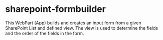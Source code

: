 # sharepoint-formbuilder
This WebPart (App) builds and creates an input form from a given SharePoint List and defined view. The view is used to determine the fields and the order of the fields in the form.
